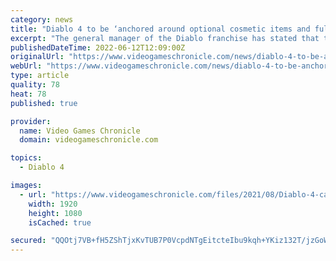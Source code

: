 ```yaml
---
category: news
title: "Diablo 4 to be ‘anchored around optional cosmetic items and full story driven expansions’"
excerpt: "The general manager of the Diablo franchise has stated that the upcoming Diablo 4 will be supported with content for years after release, including “optional cosmetic items”. Alongside the release of ..."
publishedDateTime: 2022-06-12T12:09:00Z
originalUrl: "https://www.videogameschronicle.com/news/diablo-4-to-be-anchored-around-optional-cosmetic-items-and-full-story-driven-expansions/"
webUrl: "https://www.videogameschronicle.com/news/diablo-4-to-be-anchored-around-optional-cosmetic-items-and-full-story-driven-expansions/"
type: article
quality: 78
heat: 78
published: true

provider:
  name: Video Games Chronicle
  domain: videogameschronicle.com

topics:
  - Diablo 4

images:
  - url: "https://www.videogameschronicle.com/files/2021/08/Diablo-4-campfire.jpg"
    width: 1920
    height: 1080
    isCached: true

secured: "QQOtj7VB+fH5ZShTjxKvTUB7P0VcpdNTgEitcteIbu9kqh+YKiz132T/jzGoWtXlj5LlZVIb6rNJoP22rJhgxhSdWwr3tMtHYNJJI0THmnOB7AG1Kh6AKvjz0ogQa0vQ629GhD8zQnH8QEXJM7yvnHFJwTQJaU/QTMw9z54fje/OEPMY8QTU6AOriv3+70bWStxZB2gzfbV8zciIDCNzuOViueRex8q34cMPeK5xoR3SNIhudgKSdJ4oul+Ilyq3MnUoSw5bOmug7Qte8YklwoQLkeTPzbNp4d7O/8MYGFLnQf9oBmkNld1ige/erWnZNay+Hq8vhSpMeBivdb5Zjr4BfQpjBA6SOHSZVgGZbow=;5j6LvnI+36uNj6C/bVEXiA=="
---
```


